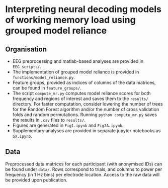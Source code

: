 # Interpreting neural decoding models of working memory load using grouped model reliance

## Organisation 
* EEG preprocessing and matlab-based analyses are provided in `EEG_scripts/`.
* The implementation of grouped model reliance is provided in `functions/model_reliance.py`. 
* Feature groups, provided as indices of columns of the data matrices, can be found in `feature_groups/`.  
* The script `compute_mr.py` computes model reliance scores for both frequency and regions of interest and saves them to the `results/` directory. For faster computation, consider lowering the number of trees for the Random Forest algorithm and/or the number of cross validation folds and random permutations. Running `python compute_mr.py` saves the results in `.csv` files to `results/`.
* Figures are generated in `Fig1.ipynb` and `Fig2A.ipynb`.  
* Supplementary analyses are provided in separate jupyter notebooks as `SX.ipynb`.  


## Data 
Preprocessed data matrices for each participant (with anonymised IDs) can be found under `data/`. Rows correspond to trials, and columns to power per frequency (in 1 Hz bins) per electrode location. Access to the raw data will be provided upon publication.
